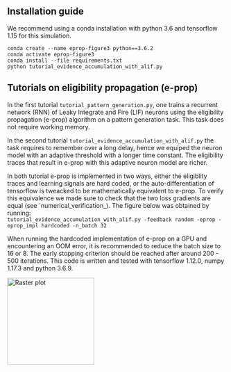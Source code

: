 ## Installation guide

We recommend using a conda installation with python 3.6 and tensorflow 1.15 for this simulation.

```
conda create --name eprop-figure3 python==3.6.2
conda activate eprop-figure3
conda install --file requirements.txt
python tutorial_evidence_accumulation_with_alif.py
```


## Tutorials on eligibility propagation (e-prop)

In the first tutorial  `tutorial_pattern_generation.py`, one trains a recurrent network (RNN) of Leaky Integrate and
Fire (LIF) neurons using the eligibility propagation (e-prop) algorithm on a pattern generation task.
This task does not require working memory.

In the second tutorial `tutorial_evidence_accumulation_with_alif.py` the task requires to remember over a long delay,
hence we equiped the neuron model with an adaptive threshold with a longer time constant. The eligibility traces that
result in e-prop with this adaptive neuron model are richer.

In both tutorial e-prop is implemented in two ways, either the eligiblity traces and learning signals are hard coded,
or the auto-differentiation of tensorflow is tweacked to be mathematically equivalent to e-prop.
To verify this equivalence we made sure to check that the two loss gradients are equal (see `numerical_verification_).
The figure below was obtained by running:  
```tutorial_evidence_accumulation_with_alif.py -feedback random -eprop -eprop_impl hardcoded -n_batch 32```  

When running the hardcoded implementation of e-prop on a GPU and encountering an OOM error, it is recommended to reduce the batch size to 16 or 8. The early stopping criterion should be reached after around 200 - 500 iterations. This code is written and tested with tensorflow 1.12.0, numpy 1.17.3 and python 3.6.9. 

<img src="./figures/evidence_acc_training.png"
     alt="Raster plot"
     style="width: 200;" />
